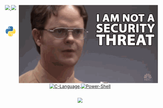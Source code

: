 <div align="center">
  <img src="./i-am-not-a-security-threat-security-threat.gif" min-width="200px" max-width="500px" width="450px" top= "0 px" align="right"/>

  
</div>



<div align="center">
  <a href="https://github.com/lucastrogo">
  <img height="140em" src="https://github-readme-stats.vercel.app/api?username=lucastrogo&show_icons=true&theme=calm&include_all_commits=true&count_private=true"/>
  <img height="140em" src="https://github-readme-stats.vercel.app/api/top-langs/?username=lucastrogo&layout=compact&langs_count=7&theme=calm"/>
</div>
  
##
  
  
<div align="center" style="display: inline_block"><br>
  <img align="center" alt="Lucas-Python" height="40" width="40" src= "https://raw.githubusercontent.com/devicons/devicon/master/icons/python/python-original.svg">
  <img align="center" alt="C-Language" height="40" width="40" src= "https://img.icons8.com/color/452/c-programming.png">
  <img align="center" alt="Power-Shell" height="40" width="40" src= "https://upload.wikimedia.org/wikipedia/commons/2/2f/PowerShell_5.0_icon.png">
</div>
  
##
  
<div align="center"> 
  <a href="https://www.linkedin.com/in/lucastrogo/" target="_blank"><img src="https://img.shields.io/badge/-LinkedIn-%230077B5?style=for-the-badge&logo=linkedin&logoColor=white" target="_blank"></a> 
</div>
<!--
*lucastrogo/lucastrogo* is a ✨ special ✨ repository because its `README.md` (this file) appears on your GitHub profile.

Here are some ideas to get you started:

- 🔭 I’m currently working on ...
- 🌱 I’m currently learning ...
- 👯 I’m looking to collaborate on ...
- 🤔 I’m looking for help with ...
- 💬 Ask me about ...
- 📫 How to reach me: ...
- 😄 Pronouns: ...
- ⚡ Fun fact: ...
-->

